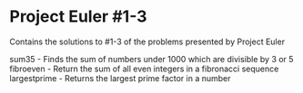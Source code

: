 # Project Euler #1-3
Contains the solutions to #1-3 of the problems presented by Project Euler

sum35 - Finds the sum of numbers under 1000 which are divisible by 3 or 5
fibroeven - Return the sum of all even integers in a fibronacci sequence
largestprime - Returns the largest prime factor in a number